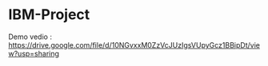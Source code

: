 # IBM-Project

Demo vedio : https://drive.google.com/file/d/10NGvxxM0ZzVcJUzIgsVUpyGcz1BBipDt/view?usp=sharing
